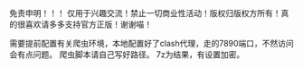 免责申明！！！
仅用于兴趣交流！禁止一切商业性活动！版权归版权方所有！真的很喜欢请多多支持官方正版！谢谢喵！

需要提前配置有关爬虫环境，本地配置好了clash代理，走的7890端口，不然访问会有点问题。
爬虫脚本请自己写好路径。
7z为结果，有设置加密。
